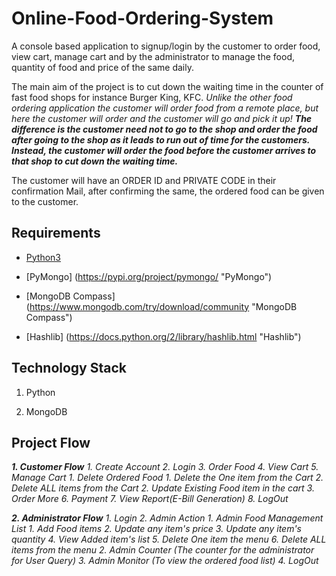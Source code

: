 # Online-Food-Ordering-System
A console based application to signup/login by the customer to order food, view cart, manage cart and by the administrator to manage the food, quantity of food and price of the same daily.

The main aim of the project is to cut down the waiting time in the counter of fast food shops for instance Burger King, KFC. _Unlike the other food ordering application the customer will order food from a remote place, but here the customer will order and the customer will go and pick it up!_
___The difference is the customer need not to go to the shop and order the food after going to the shop as it leads to run out of time for the customers. Instead, the customer will order the food before the customer arrives to that shop to cut down the waiting time.___  
 
 The customer will have an ORDER ID and PRIVATE CODE in their confirmation Mail, after confirming the same, the ordered food can be given to the customer. 
 
 ## Requirements
 
  * [Python3](https://www.python.org/downloads/ "Python3")
 
  * [PyMongo] (https://pypi.org/project/pymongo/ "PyMongo")
  
  * [MongoDB Compass] (https://www.mongodb.com/try/download/community "MongoDB Compass")
  
  * [Hashlib] (https://docs.python.org/2/library/hashlib.html "Hashlib")
  
 
 ## Technology Stack
 
  1. Python
  
  2. MongoDB
  
 ## Project Flow
 
   ___1. Customer Flow___
    _1. Create Account
    2. Login 
    3. Order Food
    4. View Cart
    5. Manage Cart
        1. Delete Ordered Food
           1. Delete the One item from the Cart
           2. Delete ALL items from the Cart
        2. Update Existing Food item in the cart
        3. Order More
     6. Payment
     7. View Report(E-Bill Generation)
     8. LogOut_
     
   ___2. Administrator Flow___
     _1. Login
     2. Admin Action
        1. Admin Food Management List
            1. Add Food items
            2. Update any item's price 
            3. Update any item's quantity
            4. View Added item's list
            5. Delete One item the menu
            6. Delete ALL items from the menu
        2. Admin Counter (The counter for the                     administrator for User Query)
        3. Admin Monitor (To view the ordered food               list)
        4. LogOut_
